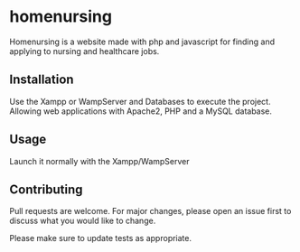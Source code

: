 # homenursing

Homenursing is a website made with php and javascript for finding and applying to nursing and healthcare jobs.

## Installation

Use the Xampp or WampServer and Databases to execute the project. Allowing web applications with Apache2, PHP and a MySQL database.

## Usage

Launch it normally with the Xampp/WampServer

## Contributing
Pull requests are welcome. For major changes, please open an issue first to discuss what you would like to change.

Please make sure to update tests as appropriate.
